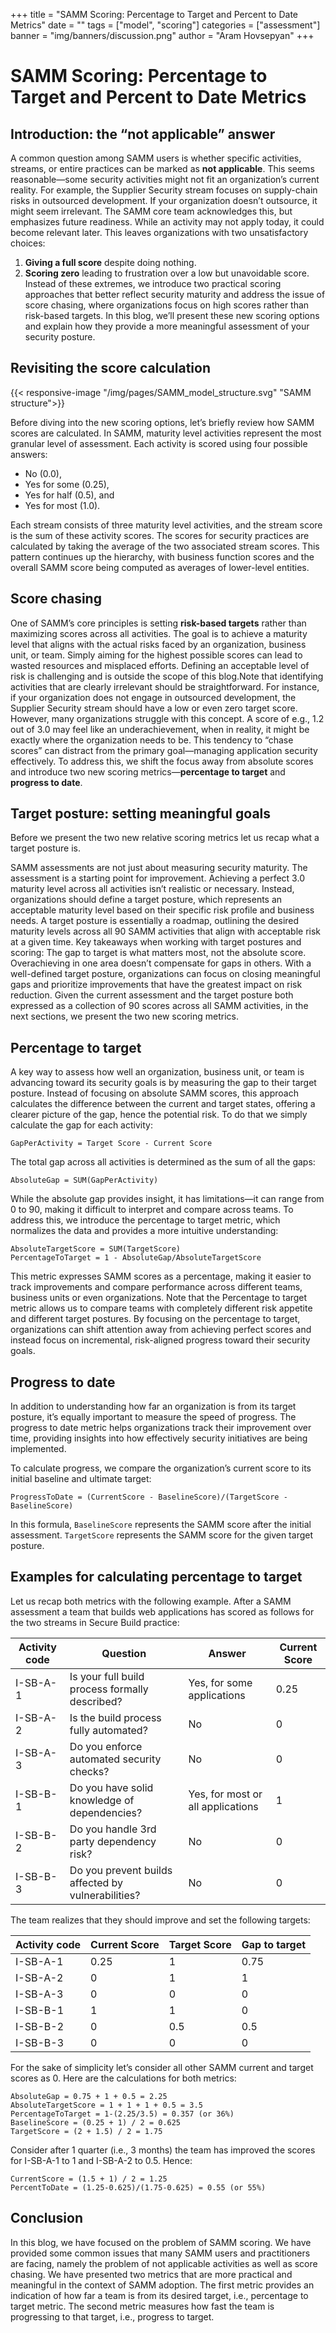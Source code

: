 +++
title = "SAMM Scoring: Percentage to Target and Percent to Date Metrics"
date = ""
tags = ["model", "scoring"]
categories = ["assessment"]
banner = "img/banners/discussion.png"
author = "Aram Hovsepyan"
+++

# SAMM Scoring: Percentage to Target and Percent to Date Metrics
## Introduction: the “not applicable” answer
A common question among SAMM users is whether specific activities, streams, or entire practices can be marked as **not applicable**. This seems reasonable—some security activities might not fit an organization’s current reality. For example, the Supplier Security stream focuses on supply-chain risks in outsourced development. If your organization doesn’t outsource, it might seem irrelevant.
The SAMM core team acknowledges this, but emphasizes future readiness. While an activity may not apply today, it could become relevant later. This leaves organizations with two unsatisfactory choices:
1. **Giving a full score** despite doing nothing.
2. **Scoring zero** leading to frustration over a low but unavoidable score.
Instead of these extremes, we introduce two practical scoring approaches that better reflect security maturity and address the issue of score chasing, where organizations focus on high scores rather than risk-based targets. In this blog, we’ll present these new scoring options and explain how they provide a more meaningful assessment of your security posture.

## Revisiting the score calculation

{{< responsive-image  "/img/pages/SAMM_model_structure.svg" "SAMM structure">}}

Before diving into the new scoring options, let’s briefly review how SAMM scores are calculated.
In SAMM, maturity level activities represent the most granular level of assessment. Each activity is scored using four possible answers:
* No (0.0),
* Yes for some (0.25),
* Yes for half (0.5), and
* Yes for most (1.0). 

Each stream consists of three maturity level activities, and the stream score is the sum of these activity scores.
The scores for security practices are calculated by taking the average of the two associated stream scores. This pattern continues up the hierarchy, with business function scores and the overall SAMM score being computed as averages of lower-level entities.

## Score chasing
One of SAMM’s core principles is setting **risk-based targets** rather than maximizing scores across all activities. The goal is to achieve a maturity level that aligns with the actual risks faced by an organization, business unit, or team. Simply aiming for the highest possible scores can lead to wasted resources and misplaced efforts.
Defining an acceptable level of risk is challenging and is outside the scope of this blog.Note that identifying activities that are clearly irrelevant should be straightforward. For instance, if your organization does not engage in outsourced development, the Supplier Security stream should have a low or even zero target score.
However, many organizations struggle with this concept. A score of e.g., 1.2 out of 3.0 may feel like an underachievement, when in reality, it might be exactly where the organization needs to be. This tendency to “chase scores” can distract from the primary goal—managing application security effectively. To address this, we shift the focus away from absolute scores and introduce two new scoring metrics—**percentage to target** and **progress to date**.

## Target posture: setting meaningful goals
Before we present the two new relative scoring metrics let us recap what a target posture is. 

SAMM assessments are not just about measuring security maturity. The assessment is a starting point for improvement. Achieving a perfect 3.0 maturity level across all activities isn’t realistic or necessary. Instead, organizations should define a target posture, which represents an acceptable maturity level based on their specific risk profile and business needs.
A target posture is essentially a roadmap, outlining the desired maturity levels across all 90 SAMM activities that align with acceptable risk at a given time. Key takeaways when working with target postures and scoring:
The gap to target is what matters most, not the absolute score.
Overachieving in one area doesn’t compensate for gaps in others.
With a well-defined target posture, organizations can focus on closing meaningful gaps and prioritize improvements that have the greatest impact on risk reduction.
Given the current assessment and the target posture both expressed as a collection of 90 scores across all SAMM activities, in the next sections, we present the two new scoring metrics.

## Percentage to target
A key way to assess how well an organization, business unit, or team is advancing toward its security goals is by measuring the gap to their target posture. Instead of focusing on absolute SAMM scores, this approach calculates the difference between the current and target states, offering a clearer picture of the gap, hence the potential risk.
To do that we simply calculate the gap for each activity:

```
GapPerActivity = Target Score - Current Score
```

The total gap across all activities is determined as the sum of all the gaps:

```
AbsoluteGap = SUM(GapPerActivity)
```

While the absolute gap provides insight, it has limitations—it can range from 0 to 90, making it difficult to interpret and compare across teams. To address this, we introduce the percentage to target metric, which normalizes the data and provides a more intuitive understanding:

```
AbsoluteTargetScore = SUM(TargetScore)
PercentageToTarget = 1 - AbsoluteGap/AbsoluteTargetScore
```

This metric expresses SAMM scores as a percentage, making it easier to track improvements and compare performance across different teams, business units or even organizations. Note that the Percentage to target metric allows us to compare teams with completely different risk appetite and different target postures.
By focusing on the percentage to target, organizations can shift attention away from achieving perfect scores and instead focus on incremental, risk-aligned progress toward their security goals.

## Progress to date
In addition to understanding how far an organization is from its target posture, it’s equally important to measure the speed of progress. The progress to date metric helps organizations track their improvement over time, providing insights into how effectively security initiatives are being implemented.

To calculate progress, we compare the organization’s current score to its initial baseline and ultimate target:
```
ProgressToDate = (CurrentScore - BaselineScore)/(TargetScore - BaselineScore)
```
In this formula, `BaselineScore` represents the SAMM score after the initial assessment. `TargetScore` represents the SAMM score for the given target posture.

## Examples for calculating percentage to target
Let us recap both metrics with the following example. After a SAMM assessment a team that builds web applications has scored as follows for the two streams in Secure Build practice:

| Activity code | Question                                      | Answer                          | Current Score |
|---------------|----------------------------------------------|---------------------------------|---------------|
| I-SB-A-1      | Is your full build process formally described? | Yes, for some applications      | 0.25          |
| I-SB-A-2      | Is the build process fully automated?         | No                              | 0             |
| I-SB-A-3      | Do you enforce automated security checks?     | No                              | 0             |
| I-SB-B-1      | Do you have solid knowledge of dependencies?  | Yes, for most or all applications | 1             |
| I-SB-B-2      | Do you handle 3rd party dependency risk?      | No                              | 0             |
| I-SB-B-3      | Do you prevent builds affected by vulnerabilities? | No                              | 0             |

The team realizes that they should improve and set the following targets:

| Activity code | Current Score | Target Score | Gap to target |
|---------------|---------------|--------------|---------------|
| I-SB-A-1      | 0.25          | 1            | 0.75          |
| I-SB-A-2      | 0             | 1            | 1             |
| I-SB-A-3      | 0             | 0            | 0             |
| I-SB-B-1      | 1             | 1            | 0             |
| I-SB-B-2      | 0             | 0.5          | 0.5           |
| I-SB-B-3      | 0             | 0            | 0             |

For the sake of simplicity let’s consider all other SAMM current and target scores as 0.
Here are the calculations for both metrics:
```
AbsoluteGap = 0.75 + 1 + 0.5 = 2.25
AbsoluteTargetScore = 1 + 1 + 1 + 0.5 = 3.5
PercentageToTarget = 1-(2.25/3.5) = 0.357 (or 36%)
BaselineScore = (0.25 + 1) / 2 = 0.625
TargetScore = (2 + 1.5) / 2 = 1.75
```

Consider after 1 quarter (i.e., 3 months) the team has improved the scores for I-SB-A-1 to 1 and I-SB-A-2 to 0.5. Hence:
```
CurrentScore = (1.5 + 1) / 2 = 1.25
PercentToDate = (1.25-0.625)/(1.75-0.625) = 0.55 (or 55%)
```

## Conclusion
In this blog, we have focused on the problem of SAMM scoring. We have provided some common issues that many SAMM users and practitioners are facing, namely the problem of not applicable activities as well as score chasing. We have presented two metrics that are more practical and meaningful in the context of SAMM adoption. The first metric provides an indication of how far a team is from its desired target, i.e., percentage to target metric. The second metric measures how fast the team is progressing to that target, i.e., progress to target.
